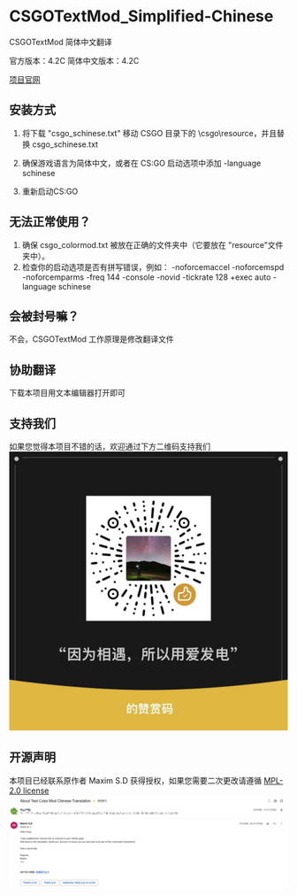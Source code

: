 # CSGOTextMod_Simplified-Chinese
CSGOTextMod 简体中文翻译

官方版本：4.2C
简体中文版本：4.2C

[项目官网](https://csgo.gkd.plus)

## 安装方式

1. 将下载 "csgo_schinese.txt" 移动 CSGO 目录下的 \csgo\resource，并且替换 csgo_schinese.txt 

2. 确保游戏语言为简体中文，或者在 CS:GO 启动选项中添加 -language schinese

3. 重新启动CS:GO

## 无法正常使用？
1. 确保 csgo_colormod.txt 被放在正确的文件夹中（它要放在 "resource"文件夹中）。
2. 检查你的启动选项是否有拼写错误，例如： -noforcemaccel -noforcemspd -noforcemparms -freq 144 -console -novid -tickrate 128 +exec auto -language schinese

## 会被封号嘛？
不会，CSGOTextMod 工作原理是修改翻译文件

## 协助翻译
下载本项目用文本编辑器打开即可

## 支持我们
如果您觉得本项目不错的话，欢迎通过下方二维码支持我们
![微信赞赏码](/pic/pay.jpg "支持我们")

## 开源声明
本项目已经联系原作者 Maxim S.D 获得授权，如果您需要二次更改请遵循 [MPL-2.0 license](https://github.com/hexgu/CSGOTextMod_Simplified-Chinese/blob/main/LICENSE)
![邮件](/pic/mail.png "授权声明")